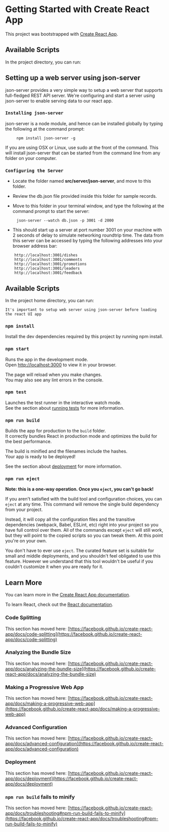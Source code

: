 # Getting Started with Create React App

This project was bootstrapped with [Create React App](https://github.com/facebook/create-react-app).

## Available Scripts

In the project directory, you can run:

## Setting up a web server using json-server

json-server provides a very simple way to setup a web server that supports full-fledged REST API server. We're configuring and start a server using json-server to enable serving data to our react app.

### `Installing json-server`

json-server is a node module, and hence can be installed globally by typing the following at the command prompt:

```
     npm install json-server -g
```
If you are using OSX or Linux, use sudo at the front of the command. This will install json-server that can be started from the command line from any folder on your computer.

### `Configuring the Server`

- Locate the folder named **src/server/json-server**, and move to this folder.

- Review the db.json file provided inside this folder for sample records.
        
- Move to this folder in your terminal window, and type the following at the command prompt to start the server:

```
     json-server --watch db.json -p 3001 -d 2000
```
- This should start up a server at port number 3001 on your machine with 2 seconds of delay to simulate networking roundtrip time. The data from this server can be accessed by typing the following addresses into your browser address bar:

```
    http://localhost:3001/dishes
    http://localhost:3001/comments
    http://localhost:3001/promotions
    http://localhost:3001/leaders
    http://localhost:3001/feedback
```

## Available Scripts

In the project home directory, you can run:

```
It's important to setup web server using json-server before loading the react UI app
```
### `npm install`

Install the dev dependencies required by this project by running npm install.

### `npm start`

Runs the app in the development mode.\
Open [http://localhost:3000](http://localhost:3000) to view it in your browser.

The page will reload when you make changes.\
You may also see any lint errors in the console.

### `npm test`

Launches the test runner in the interactive watch mode.\
See the section about [running tests](https://facebook.github.io/create-react-app/docs/running-tests) for more information.

### `npm run build`

Builds the app for production to the `build` folder.\
It correctly bundles React in production mode and optimizes the build for the best performance.

The build is minified and the filenames include the hashes.\
Your app is ready to be deployed!

See the section about [deployment](https://facebook.github.io/create-react-app/docs/deployment) for more information.

### `npm run eject`

**Note: this is a one-way operation. Once you `eject`, you can't go back!**

If you aren't satisfied with the build tool and configuration choices, you can `eject` at any time. This command will remove the single build dependency from your project.

Instead, it will copy all the configuration files and the transitive dependencies (webpack, Babel, ESLint, etc) right into your project so you have full control over them. All of the commands except `eject` will still work, but they will point to the copied scripts so you can tweak them. At this point you're on your own.

You don't have to ever use `eject`. The curated feature set is suitable for small and middle deployments, and you shouldn't feel obligated to use this feature. However we understand that this tool wouldn't be useful if you couldn't customize it when you are ready for it.

## Learn More

You can learn more in the [Create React App documentation](https://facebook.github.io/create-react-app/docs/getting-started).

To learn React, check out the [React documentation](https://reactjs.org/).

### Code Splitting

This section has moved here: [https://facebook.github.io/create-react-app/docs/code-splitting](https://facebook.github.io/create-react-app/docs/code-splitting)

### Analyzing the Bundle Size

This section has moved here: [https://facebook.github.io/create-react-app/docs/analyzing-the-bundle-size](https://facebook.github.io/create-react-app/docs/analyzing-the-bundle-size)

### Making a Progressive Web App

This section has moved here: [https://facebook.github.io/create-react-app/docs/making-a-progressive-web-app](https://facebook.github.io/create-react-app/docs/making-a-progressive-web-app)

### Advanced Configuration

This section has moved here: [https://facebook.github.io/create-react-app/docs/advanced-configuration](https://facebook.github.io/create-react-app/docs/advanced-configuration)

### Deployment

This section has moved here: [https://facebook.github.io/create-react-app/docs/deployment](https://facebook.github.io/create-react-app/docs/deployment)

### `npm run build` fails to minify

This section has moved here: [https://facebook.github.io/create-react-app/docs/troubleshooting#npm-run-build-fails-to-minify](https://facebook.github.io/create-react-app/docs/troubleshooting#npm-run-build-fails-to-minify)
